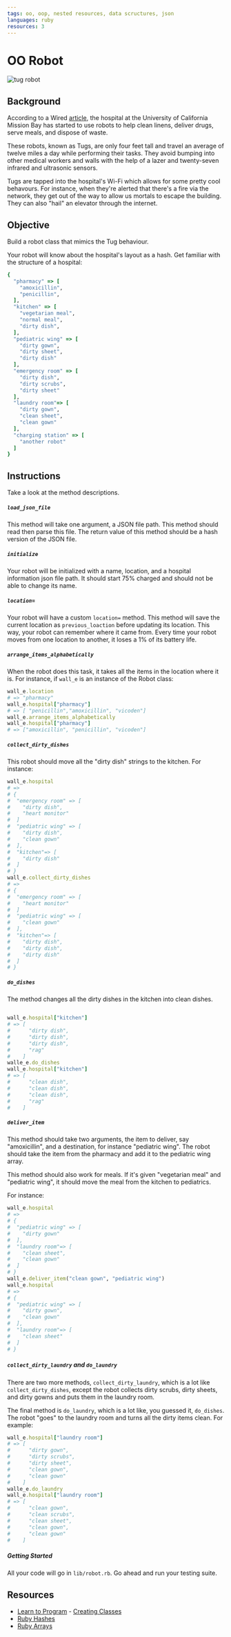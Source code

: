```yaml
---
tags: oo, oop, nested resources, data scructures, json
languages: ruby
resources: 3
---
```


# OO Robot

![tug robot](https://s3-us-west-2.amazonaws.com/web-dev-readme-photos/oo-labs/tug.jpg)

## Background

According to a Wired [article](http://www.wired.com/2015/02/incredible-hospital-robot-saving-lives-also-hate/), the hospital at the University of California Mission Bay has started to use robots to help clean linens, deliver drugs, serve meals, and dispose of waste. 

These robots, known as Tugs, are only four feet tall and travel an average of twelve miles a day while performing their tasks. They avoid bumping into other medical workers and walls with the help of a lazer and twenty-seven infrared and ultrasonic sensors.

Tugs are tapped into the hospital's Wi-Fi which allows for some pretty cool behavours. For instance, when they're alerted that there's a fire via the network, they get out of the way to allow us mortals to escape the building. They can also "hail" an elevator through the internet.

## Objective

Build a robot class that mimics the Tug behaviour.

Your robot will know about the hospital's layout as a hash. Get familiar with the structure of a hospital:

```ruby
{
  "pharmacy" => [
    "amoxicillin",
    "penicillin",
  ],
  "kitchen" => [
    "vegetarian meal",
    "normal meal",
    "dirty dish",
  ],
  "pediatric wing" => [
    "dirty gown", 
    "dirty sheet",
    "dirty dish"
  ],
  "emergency room" => [
    "dirty dish", 
    "dirty scrubs", 
    "dirty sheet"
  ],
  "laundry room"=> [
    "dirty gown",
    "clean sheet",
    "clean gown"
  ],
  "charging station" => [
    "another robot"
  ]
}
```

## Instructions

Take a look at the method descriptions.

##### `load_json_file`

This method will take one argument, a JSON file path. This method should read then parse this file. The return value of this method should be a hash version of the JSON file.

##### `initialize`

Your robot will be initialized with a name, location, and a hospital information json file path. It should start 75% charged and should not be able to change its name.

##### `location=`

Your robot will have a custom `location=` method. This method will save the current location as `previous_loaction` before updating its location. This way, your robot can remember where it came from. Every time your robot moves from one location to another, it loses a 1% of its battery life.

##### `arrange_items_alphabetically`

When the robot does this task, it takes all the items in the location where it is. For instance, if `wall_e` is an instance of the Robot class:

```ruby
wall_e.location
# => "pharmacy"
wall_e.hospital["pharmacy"]
# => [ "penicillin","amoxicillin", "vicoden"]
wall_e.arrange_items_alphabetically
wall_e.hospital["pharmacy"]
# => ["amoxicillin", "penicillin", "vicoden"]
``` 

##### `collect_dirty_dishes`

This robot should move all the "dirty dish" strings to the kitchen. For instance:

```ruby
wall_e.hospital
# => 
# { 
#  "emergency room" => [
#    "dirty dish",
#    "heart monitor"
#  ]
#  "pediatric wing" => [
#    "dirty dish",
#    "clean gown"
#  ],
#  "kitchen"=> [
#    "dirty dish"
#  ]
# }
wall_e.collect_dirty_dishes
# => 
# { 
#  "emergency room" => [
#    "heart monitor"
#  ]
#  "pediatric wing" => [
#    "clean gown"
#  ],
#  "kitchen"=> [
#    "dirty dish",
#    "dirty dish",
#    "dirty dish"
#  ]
# }
```

##### `do_dishes`

The method changes all the dirty dishes in the kitchen into clean dishes.

```ruby

wall_e.hospital["kitchen"]
# => [
#      "dirty dish",
#      "dirty dish",
#      "dirty dish",
#      "rag"
#    ]
walle_e.do_dishes
wall_e.hospital["kitchen"]
# => [
#      "clean dish",
#      "clean dish",
#      "clean dish",
#      "rag"
#    ]

```

##### `deliver_item`

This method should take two arguments, the item to deliver, say "amoxicillin", and a destination, for instance "pediatric wing". The robot should take the item from the pharmacy and add it to the pediatric wing array.

This method should also work for meals. If it's given "vegetarian meal" and "pediatric wing", it should move the meal from the kitchen to pediatrics.

For instance:

```ruby
wall_e.hospital
# => 
# { 
#  "pediatric wing" => [
#    "dirty gown"
#  ],
#  "laundry room"=> [
#    "clean sheet",
#    "clean gown"
#  ]
# }
wall_e.deliver_item("clean gown", "pediatric wing")
wall_e.hospital
# => 
# { 
#  "pediatric wing" => [
#    "dirty gown",
#    "clean gown"
#  ],
#  "laundry room"=> [
#    "clean sheet"
#  ]
# }
```

##### `collect_dirty_laundry` and `do_laundry`

There are two more methods, `collect_dirty_laundry`, which is a lot like `collect_dirty_dishes`, except the robot collects dirty scrubs, dirty sheets, and dirty gowns and puts them in the laundry room.

The final method is `do_laundry`, which is a lot like, you guessed it, `do_dishes`. The robot "goes" to the laundry room and turns all the dirty items clean. For example:

```ruby
wall_e.hospital["laundry room"]
# => [
#      "dirty gown",
#      "dirty scrubs",
#      "dirty sheet",
#      "clean gown",
#      "clean gown"
#    ]
walle_e.do_laundry
wall_e.hospital["laundry room"]
# => [
#      "clean gown",
#      "clean scrubs",
#      "clean sheet",
#      "clean gown",
#      "clean gown"
#    ]
```

##### Getting Started

All your code will go in `lib/robot.rb`. Go ahead and run your testing suite.

## Resources

* [Learn to Program](http://books.flatironschool.com/books/43) - [Creating Classes](http://books.flatironschool.com/books/43?page=113)
* [Ruby Hashes](http://ruby-doc.org/core-2.1.5/Hash.html)
* [Ruby Arrays](http://ruby-doc.org/core-2.1.5/Array.html)
